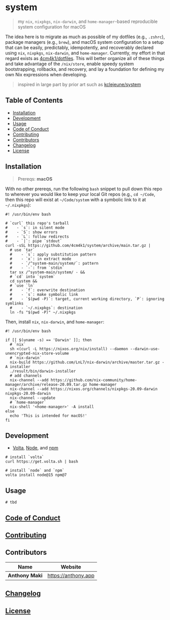 # system

> my `nix`, `nixpkgs`, `nix-darwin`, and `home-manager`-based reproducible system configuration for macOS

The idea here is to migrate as much as possible of my dotfiles (e.g., `.zshrc`), package managers (e.g., `brew`), and macOS system configuration to a setup that can be easily, predictably, idempotently, and recoverably declared using `nix`, `nixpkgs`, `nix-darwin`, and `home-manager`. Currently, my effort in that regard exists as [4cm4k1/dotfiles](https://github.com/4cm4k1/dotfiles). This will better organize all of these things and take advantage of the `/nix/store`, enable speedy system bootstrapping, rollbacks, and recovery, and lay a foundation for defining my own Nix expressions when developing.

> inspired in large part by prior art such as [kclejeune/system](https://github.com/kclejeune/system)

## Table of Contents

- [Installation](#installation)
- [Development](#development)
- [Usage](#usage)
- [Code of Conduct](#code-of-conduct)
- [Contributing](#contributing)
- [Contributors](#contributors)
- [Changelog](#changelog)
- [License](#license)

## Installation

> Prereqs: **macOS**

With no other prereqs, run the following `bash` snippet to pull down this repo to wherever you would like to keep your local Git repos (e.g., `cd ~/Code`, then this repo will exist at `~/Code/system` with a symbolic link to it at `~/.nixpkgs`):

```shell
#! /usr/bin/env bash

# `curl` this repo's tarball
#    - `s`: in silent mode
#    - `S`: show errors
#    - `L`: follow redirects
#    - `|`: pipe `stdout`
curl -sSL https://github.com/4cm4k1/system/archive/main.tar.gz |
  # use `tar`
  #    - `s`: apply substitution pattern
  #    - `x`: in extract mode
  #    - `/^system-main/system/`: pattern
  #    - `-`: from `stdin`
  tar sx /^system-main/system/ - &&
  # `cd` into `system`
  cd system &&
  # `use `ln`
  #    - `f`: overwrite destination
  #    - `s`: make symbolic link
  #    - `$(pwd -P)`: target, current working directory, `P`: ignoring symlinks
  #    - `~/.nixpkgs`: destination
  ln -fs "$(pwd -P)" ~/.nixpkgs
```

Then, install `nix`, `nix-darwin`, and `home-manager`:

```shell
#! /usr/bin/env bash

if [[ $(uname -s) == 'Darwin' ]]; then
  # `nix`
  sh <(curl -L https://nixos.org/nix/install) --daemon --darwin-use-unencrypted-nix-store-volume
  # `nix-darwin`
  nix-build https://github.com/LnL7/nix-darwin/archive/master.tar.gz -A installer
  ./result/bin/darwin-installer
  # add channels
  nix-channel --add https://github.com/nix-community/home-manager/archive/release-20.09.tar.gz home-manager
  nix-channel --add https://nixos.org/channels/nixpkgs-20.09-darwin nixpkgs-20.09-darwin
  nix-channel --update
  # `home-manager`
  nix-shell '<home-manager>' -A install
else
  echo 'This is intended for macOS!'
fi
```

## Development

- [Volta](https://github.com/volta-cli/volta), [Node](https://github.com/nodejs/node), and [npm](https://github.com/npm/cli)

```shell
# install `volta`
curl https://get.volta.sh | bash

# install `node` and `npm`
volta install node@15 npm@7
```

## Usage

```shell
# tbd
```

## [Code of Conduct](.github/code_of_conduct.md)

## [Contributing](.github/contributing.md)

## Contributors

| Name             | Website               |
| ---------------- | --------------------- |
| **Anthony Maki** | <https://anthony.app> |

## [Changelog](changelog.md)

## [License](license)
